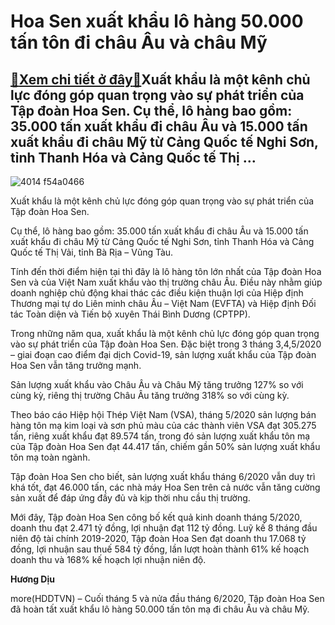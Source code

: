 Hoa Sen xuất khẩu lô hàng 50.000 tấn tôn đi châu Âu và châu Mỹ
==============================================================

[:gift:Xem chi tiết ở đây:gift:](https://hddtvn.com/hoa-sen-xuat-khau-lo-hang-50-000-tan-ton-di-chau-au-va-chau-my/)Xuất khẩu là một kênh chủ lực đóng góp quan trọng vào sự phát triển của Tập đoàn Hoa Sen. Cụ thể, lô hàng bao gồm: 35.000 tấn xuất khẩu đi châu Âu và 15.000 tấn xuất khẩu đi châu Mỹ từ Cảng Quốc tế Nghi Sơn, tỉnh Thanh Hóa và Cảng Quốc tế Thị …
----------------------------------------------------------------------------------------------------------------------------------------------------------------------------------------------------------------------------------------------------





![4014 f54a0466](https://haiquanonline.com.vn/stores/news_dataimages/diulth/062020/30/16/in_article/4014_F54A0466.jpg?rt=20200701074610 "Trong những năm qua, xuất khẩu là một kênh chủ lực đóng góp quan trọng vào sự phát triển của Tập đoàn Hoa Sen.")


Xuất khẩu là một kênh chủ lực đóng góp quan trọng vào sự phát triển của Tập đoàn Hoa Sen.



Cụ thể, lô hàng bao gồm: 35.000 tấn xuất khẩu đi châu Âu và 15.000 tấn xuất khẩu đi châu Mỹ từ Cảng Quốc tế Nghi Sơn, tỉnh Thanh Hóa và Cảng Quốc tế Thị Vải, tỉnh Bà Rịa – Vũng Tàu.


Tính đến thời điểm hiện tại thì đây là lô hàng tôn lớn nhất của Tập đoàn Hoa Sen và của Việt Nam xuất khẩu vào thị trường châu Âu. Điều này nhằm giúp doanh nghiệp chủ động khai thác các điều kiện thuận lợi của Hiệp định Thương mại tự do Liên minh châu Âu – Việt Nam (EVFTA) và Hiệp định Đối tác Toàn diện và Tiến bộ xuyên Thái Bình Dương (CPTPP).


Trong những năm qua, xuất khẩu là một kênh chủ lực đóng góp quan trọng vào sự phát triển của Tập đoàn Hoa Sen. Đặc biệt trong 3 tháng 3,4,5/2020 – giai đoạn cao điểm đại dịch Covid-19, sản lượng xuất khẩu của Tập đoàn Hoa Sen vẫn tăng trưởng mạnh.


Sản lượng xuất khẩu vào Châu Âu và Châu Mỹ tăng trưởng 127% so với cùng kỳ, riêng thị trường Châu Âu tăng trưởng 318% so với cùng kỳ.


Theo báo cáo Hiệp hội Thép Việt Nam (VSA), tháng 5/2020 sản lượng bán hàng tôn mạ kim loại và sơn phủ màu của các thành viên VSA đạt 305.275 tấn, riêng xuất khẩu đạt 89.574 tấn, trong đó sản lượng xuất khẩu tôn mạ của Tập đoàn Hoa Sen đạt 44.417 tấn, chiếm gần 50% sản lượng xuất khẩu tôn mạ toàn ngành.


Tập đoàn Hoa Sen cho biết, sản lượng xuất khẩu tháng 6/2020 vẫn duy trì khá tốt, đạt 46.000 tấn, các nhà máy Hoa Sen trên cả nước vẫn tăng cường sản xuất để đáp ứng đầy đủ và kịp thời nhu cầu thị trường.


Mới đây, Tập đoàn Hoa Sen công bố kết quả kinh doanh tháng 5/2020, doanh thu đạt 2.471 tỷ đồng, lợi nhuận đạt 112 tỷ đồng. Luỹ kế 8 tháng đầu niên độ tài chính 2019-2020, Tập đoàn Hoa Sen đạt doanh thu 17.068 tỷ đồng, lợi nhuận sau thuế 584 tỷ đồng, lần lượt hoàn thành 61% kế hoạch doanh thu và 168% kế hoạch lợi nhuận niên độ.




**Hương Dịu**



more(HDDTVN) – Cuối tháng 5 và nửa đầu tháng 6/2020, Tập đoàn Hoa Sen đã hoàn tất xuất khẩu lô hàng 50.000 tấn tôn mạ đi châu Âu và châu Mỹ.

